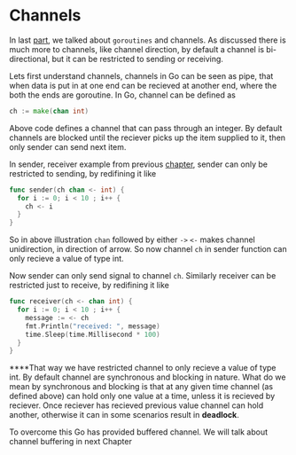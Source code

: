 # Channels

In last [part](goroutines.md), we talked about `goroutines` and channels. As discussed there is much more to channels, like channel direction, by default a channel is bi-directional, but it can be restricted to sending or receiving.

Lets first understand channels, channels in Go can be seen as pipe, that when data is put in at one end can be recieved at another end, where the both the ends are goroutine. In Go, channel can be defined as

```go
ch := make(chan int)
```

Above code defines a channel that can pass through an integer. By default channels are blocked until the reciever picks up the item supplied to it, then only sender can send next item. 

In sender, receiver example from previous [chapter](goroutines.md), sender can only be restricted to sending, by redifining it like

```go
func sender(ch chan <- int) {
  for i := 0; i < 10 ; i++ {
    ch <- i
  }
}
```

So in above illustration `chan` followed by either `->` `<-` makes channel unidirection, in direction of arrow. So now channel `ch` in sender function can only recieve a value of type int.

Now sender can only send signal to channel `ch`. Similarly receiver can be restricted just to receive, by redifining it like

```go
func receiver(ch <- chan int) {
  for i := 0; i < 10 ; i++ {
    message := <- ch
    fmt.Println("received: ", message)
    time.Sleep(time.Millisecond * 100)
  }
}
```

 ****That way we have restricted channel to only recieve a value of type int. By default channel are synchronous and blocking in nature. What do we mean by synchronous and blocking is that at any given time channel \(as defined above\) can hold only one value at a time, unless it is recieved by reciever. Once reciever has recieved previous value channel can hold another, otherwise it can in some scenarios result in **deadlock**.

To overcome this Go has provided buffered channel. We will talk about channel buffering in next Chapter

